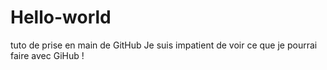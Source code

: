 # Hello-world
tuto de prise en main de GitHub
Je suis impatient de voir ce que je pourrai faire avec GiHub !
